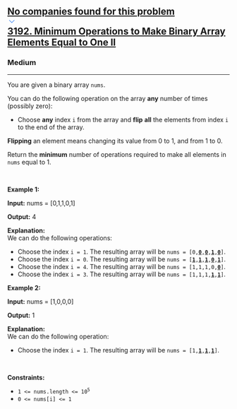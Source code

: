 <h2><a href="https://leetcode.com/problems/minimum-operations-to-make-binary-array-elements-equal-to-one-ii/"><div id="big-omega-company-tags"><div id="big-omega-topbar"><div class="companyTagsContainer" style="overflow-x: scroll; flex-wrap: nowrap;"><div class="companyTagsContainer--tag">No companies found for this problem</div></div><div class="companyTagsContainer--chevron"><div><svg version="1.1" id="icon" xmlns="http://www.w3.org/2000/svg" xmlns:xlink="http://www.w3.org/1999/xlink" x="0px" y="0px" viewBox="0 0 32 32" fill="#4087F1" xml:space="preserve" style="width: 20px;"><polygon points="16,22 6,12 7.4,10.6 16,19.2 24.6,10.6 26,12 "></polygon><rect id="_x3C_Transparent_Rectangle_x3E_" class="st0" fill="none" width="32" height="32"></rect></svg></div></div></div></div>3192. Minimum Operations to Make Binary Array Elements Equal to One II</a></h2><h3>Medium</h3><hr><div><p>You are given a <span data-keyword="binary-array">binary array</span> <code>nums</code>.</p>

<p>You can do the following operation on the array <strong>any</strong> number of times (possibly zero):</p>

<ul>
	<li>Choose <strong>any</strong> index <code>i</code> from the array and <strong>flip</strong> <strong>all</strong> the elements from index <code>i</code> to the end of the array.</li>
</ul>

<p><strong>Flipping</strong> an element means changing its value from 0 to 1, and from 1 to 0.</p>

<p>Return the <strong>minimum</strong> number of operations required to make all elements in <code>nums</code> equal to 1.</p>

<p>&nbsp;</p>
<p><strong class="example">Example 1:</strong></p>

<div class="example-block">
<p><strong>Input:</strong> <span class="example-io">nums = [0,1,1,0,1]</span></p>

<p><strong>Output:</strong> <span class="example-io">4</span></p>

<p><strong>Explanation:</strong><br>
We can do the following operations:</p>

<ul>
	<li>Choose the index <code>i = 1</code><span class="example-io">. The resulting array will be <code>nums = [0,<u><strong>0</strong></u>,<u><strong>0</strong></u>,<u><strong>1</strong></u>,<u><strong>0</strong></u>]</code>.</span></li>
	<li>Choose the index <code>i = 0</code><span class="example-io">. The resulting array will be <code>nums = [<u><strong>1</strong></u>,<u><strong>1</strong></u>,<u><strong>1</strong></u>,<u><strong>0</strong></u>,<u><strong>1</strong></u>]</code>.</span></li>
	<li>Choose the index <code>i = 4</code><span class="example-io">. The resulting array will be <code>nums = [1,1,1,0,<u><strong>0</strong></u>]</code>.</span></li>
	<li>Choose the index <code>i = 3</code><span class="example-io">. The resulting array will be <code>nums = [1,1,1,<u><strong>1</strong></u>,<u><strong>1</strong></u>]</code>.</span></li>
</ul>
</div>

<p><strong class="example">Example 2:</strong></p>

<div class="example-block">
<p><strong>Input:</strong> <span class="example-io">nums = [1,0,0,0]</span></p>

<p><strong>Output:</strong> <span class="example-io">1</span></p>

<p><strong>Explanation:</strong><br>
We can do the following operation:</p>

<ul>
	<li>Choose the index <code>i = 1</code><span class="example-io">. The resulting array will be <code>nums = [1,<u><strong>1</strong></u>,<u><strong>1</strong></u>,<u><strong>1</strong></u>]</code>.</span></li>
</ul>
</div>

<p>&nbsp;</p>
<p><strong>Constraints:</strong></p>

<ul>
	<li><code>1 &lt;= nums.length &lt;= 10<sup>5</sup></code></li>
	<li><code>0 &lt;= nums[i] &lt;= 1</code></li>
</ul>
</div>